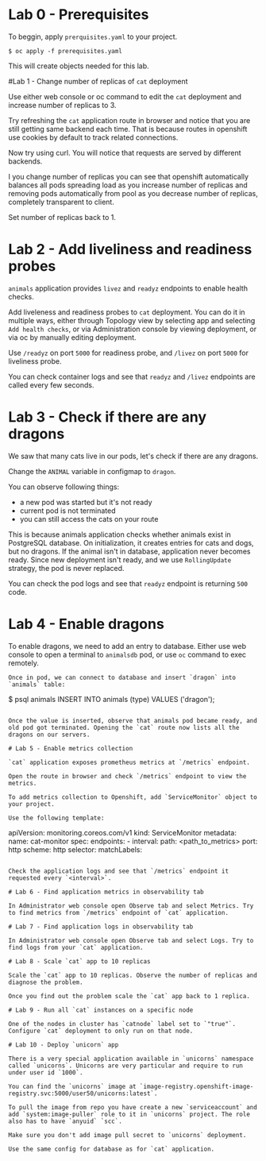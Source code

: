 # Lab 0 - Prerequisites

To beggin, apply `prerquisites.yaml` to your project.
```
$ oc apply -f prerequisites.yaml
```

This will create objects needed for this lab.

#Lab 1 - Change number of replicas of `cat` deployment

Use either web console or oc command to edit the `cat` deployment and increase number of replicas to 3.

Try refreshing the `cat` application route in browser and notice that you are still getting same backend each time. That is because routes in openshift use cookies by default to track related connections.

Now try using curl. You will notice that requests are served by different backends.

I you change number of replicas you can see that openshift automatically balances all pods spreading load as you increase number of replicas and removing pods automatically from pool as you decrease number of replicas, completely transparent to client.

Set number of replicas back to 1.

# Lab 2 - Add liveliness and readiness probes

`animals` application provides `livez` and `readyz` endpoints to enable health checks.

Add liveleness and readiness probes to `cat` deployment. You can do it in multiple ways, either through Topology view by selecting app and selecting `Add health checks`, or via Administration console by viewing deployment, or via oc by manually editing deployment.

Use `/readyz` on port `5000` for readiness probe, and `/livez` on port `5000` for liveliness probe.

You can check container logs and see that `readyz` and `/livez` endpoints are called every few seconds.

# Lab 3 - Check if there are any dragons

We saw that many cats live in our pods, let's check if there are any dragons.

Change the `ANIMAL` variable in configmap to `dragon`.

You can observe following things:

- a new pod was started but it's not ready
- current pod is not terminated
- you can still access the cats on your route

This is because animals application checks whether animals exist in PostgreSQL database. On initialization, it creates entries for cats and dogs, but no dragons. If the animal isn't in database, application never becomes ready. Since new deployment isn't ready, and we use `RollingUpdate` strategy, the pod is never replaced.

You can check the pod logs and see that `readyz` endpoint is returning `500` code.

# Lab 4 - Enable dragons

To enable dragons, we need to add an entry to database. Either use web console to open a terminal to `animalsdb` pod, or use `oc` command to exec remotely.

```
Once in pod, we can connect to database and insert `dragon` into `animals` table:
```
$ psql animals
INSERT INTO animals (type) VALUES ('dragon');
```

Once the value is inserted, observe that animals pod became ready, and old pod got terminated. Opening the `cat` route now lists all the dragons on our servers.

# Lab 5 - Enable metrics collection

`cat` application exposes prometheus metrics at `/metrics` endpoint.

Open the route in browser and check `/metrics` endpoint to view the metrics.

To add metrics collection to Openshift, add `ServiceMonitor` object to your project.

Use the following template:
```
apiVersion: monitoring.coreos.com/v1
kind: ServiceMonitor
metadata:
  name: cat-monitor
spec:
  endpoints:
    - interval: <interval>
      path: <path_to_metrics>
      port: http
      scheme: http
  selector:
    matchLabels:
      <cat app label>
```

Check the application logs and see that `/metrics` endpoint it requested every `<interval>`.

# Lab 6 - Find application metrics in observability tab

In Administrator web console open Observe tab and select Metrics. Try to find metrics from `/metrics` endpoint of `cat` application.

# Lab 7 - Find application logs in observability tab

In Administrator web console open Observe tab and select Logs. Try to find logs from your `cat` application.

# Lab 8 - Scale `cat` app to 10 replicas

Scale the `cat` app to 10 replicas. Observe the number of replicas and diagnose the problem.

Once you find out the problem scale the `cat` app back to 1 replica.

# Lab 9 - Run all `cat` instances on a specific node

One of the nodes in cluster has `catnode` label set to `"true"`. Configure `cat` deployment to only run on that node.

# Lab 10 - Deploy `unicorn` app

There is a very special application available in `unicorns` namespace called `unicorns`. Unicorns are very particular and require to run under user id `1000`.

You can find the `unicorns` image at `image-registry.openshift-image-registry.svc:5000/user50/unicorns:latest`.

To pull the image from repo you have create a new `serviceaccount` and add `system:image-puller` role to it in `unicorns` project. The role also has to have `anyuid` `scc`.

Make sure you don't add image pull secret to `unicorns` deployment.

Use the same config for database as for `cat` application.